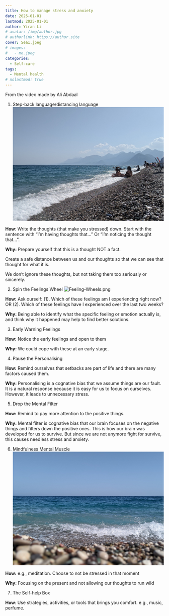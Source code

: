 ```yaml
---
title: How to manage stress and anxiety
date: 2025-01-01
lastmod: 2025-01-01
author: Yiran Li
# avatar: /img/author.jpg
# authorlink: https://author.site
cover: Sea1.jpeg
# images:
#   - me.jpeg
categories:
  - Self-care
tags:
  - Mental health
# nolastmod: true
---
```

From the video made by Ali Abdaal
1. Step-back language/distancing language
![Sea2.jpeg](Sea2.jpeg)

**How**: 
Write the thoughts (that make you stressed) down. 
Start with the sentence with “I’m having thoughts that...”
Or “I’m noticing the thought that...”. 

**Why:**
Prepare yourself that this is a thought NOT a fact.

Create a safe distance between us and our thoughts so that we can see that thought for what it is. 

We don’t ignore these thoughts, but not taking them too seriously or sincerely.

2. Spin the Feelings Wheel
![Feeling-Wheels.png](Feeling-Wheels.png)

**How:** 
Ask ourself: 
(1). Which of these feelings am I experiencing right now? 
OR 
(2). Which of these feelings have I experienced over the last two weeks?

**Why:**
Being able to identify what the specific feeling or emotion actually is, and think why it happened may help to find better solutions. 

3. Early Warning Feelings

**How:** 
Notice the early feelings and open to them

**Why:** 
We could cope with these at an early stage.

4. Pause the Personalising

**How:** 
Remind ourselves that setbacks are part of life and there are many factors caused them.

**Why:** 
Personalising is a cognative bias that we assume things are our fault. It is a natural response because it is easy for us to focus on ourselves. However, it leads to unnecessary stress. 

5. Drop the Mental Filter

**How:** 
Remind to pay more attention to the positive things.

**Why:** 
Mental filter is cognative bias that our brain focuses on the negative things and filters down the positive ones. This is how our brain was developed for us to survive. But since we are not anymore fight for survive, this causes needless stress and anxiety.

6. Mindfulness Mental Muscle
![Sea1.jpeg](Sea1.jpeg)

**How:** 
e.g., meditation. Choose to not be stressed in that moment

**Why:** 
Focusing on the present and not allowing our thoughts to run wild


7. The Self-help Box

**How**: Use strategies, activities, or tools that brings you comfort. e.g., music, perfume. 


